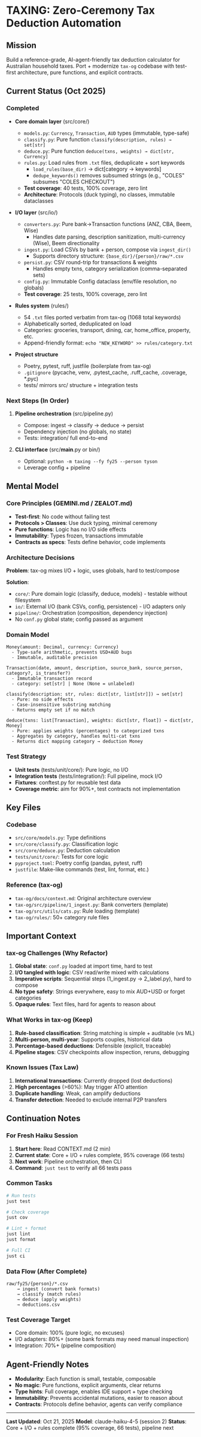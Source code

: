 # TAXING: Zero-Ceremony Tax Deduction Automation

## Mission
Build a reference-grade, AI-agent-friendly tax deduction calculator for Australian household taxes. Port + modernize `tax-og` codebase with test-first architecture, pure functions, and explicit contracts.

## Current Status (Oct 2025)

### Completed
- **Core domain layer** (src/core/)
  - `models.py`: `Currency`, `Transaction`, `AUD` types (immutable, type-safe)
  - `classify.py`: Pure function `classify(description, rules) → set[str]`
  - `deduce.py`: Pure function `deduce(txns, weights) → dict[str, Currency]`
  - `rules.py`: Load rules from `.txt` files, deduplicate + sort keywords
    - `load_rules(base_dir)` → dict[category → keywords]
    - `dedupe_keywords()` removes subsumed strings (e.g., "COLES" subsumes "COLES CHECKOUT")
  - **Test coverage**: 40 tests, 100% coverage, zero lint
  - **Architecture**: Protocols (duck typing), no classes, immutable dataclasses

- **I/O layer** (src/io/)
  - `converters.py`: Pure bank→Transaction functions (ANZ, CBA, Beem, Wise)
    - Handles date parsing, description sanitization, multi-currency (Wise), Beem directionality
  - `ingest.py`: Load CSVs by bank + person, compose via `ingest_dir()`
    - Supports directory structure: `{base_dir}/{person}/raw/*.csv`
  - `persist.py`: CSV round-trip for transactions & weights
    - Handles empty txns, category serialization (comma-separated sets)
  - `config.py`: Immutable Config dataclass (env/file resolution, no globals)
  - **Test coverage**: 25 tests, 100% coverage, zero lint

- **Rules system** (rules/)
  - 54 `.txt` files ported verbatim from tax-og (1068 total keywords)
  - Alphabetically sorted, deduplicated on load
  - Categories: groceries, transport, dining, car, home_office, property, etc.
  - Append-friendly format: `echo "NEW_KEYWORD" >> rules/category.txt`

- **Project structure**
  - Poetry, pytest, ruff, justfile (boilerplate from tax-og)
  - `.gitignore` (pycache, venv, .pytest_cache, .ruff_cache, .coverage, *.pyc)
  - tests/ mirrors src/ structure + integration tests

### Next Steps (In Order)
1. **Pipeline orchestration** (src/pipeline.py)
   - Compose: ingest → classify → deduce → persist
   - Dependency injection (no globals, no state)
   - Tests: integration/ full end-to-end

3. **CLI interface** (src/__main__.py or bin/)
   - Optional: `python -m taxing --fy fy25 --person tyson`
   - Leverage config + pipeline

## Mental Model

### Core Principles (GEMINI.md / ZEALOT.md)
- **Test-first**: No code without failing test
- **Protocols > Classes**: Use duck typing, minimal ceremony
- **Pure functions**: Logic has no I/O side effects
- **Immutability**: Types frozen, transactions immutable
- **Contracts as specs**: Tests define behavior, code implements

### Architecture Decisions
**Problem**: tax-og mixes I/O + logic, uses globals, hard to test/compose

**Solution**:
- `core/`: Pure domain logic (classify, deduce, models) - testable without filesystem
- `io/`: External I/O (bank CSVs, config, persistence) - I/O adapters only
- `pipeline/`: Orchestration (composition, dependency injection)
- No `conf.py` global state; config passed as argument

### Domain Model
```
Money(amount: Decimal, currency: Currency)
  - Type-safe arithmetic, prevents USD+AUD bugs
  - Immutable, auditable precision

Transaction(date, amount, description, source_bank, source_person, category?, is_transfer?)
  - Immutable transaction record
  - category: set[str] | None (None = unlabeled)

classify(description: str, rules: dict[str, list[str]]) → set[str]
  - Pure: no side effects
  - Case-insensitive substring matching
  - Returns empty set if no match

deduce(txns: list[Transaction], weights: dict[str, float]) → dict[str, Money]
  - Pure: applies weights (percentages) to categorized txns
  - Aggregates by category, handles multi-cat txns
  - Returns dict mapping category → deduction Money
```

### Test Strategy
- **Unit tests** (tests/unit/core/): Pure logic, no I/O
- **Integration tests** (tests/integration/): Full pipeline, mock I/O
- **Fixtures**: conftest.py for reusable test data
- **Coverage metric**: aim for 90%+, test contracts not implementation

## Key Files

### Codebase
- `src/core/models.py`: Type definitions
- `src/core/classify.py`: Classification logic
- `src/core/deduce.py`: Deduction calculation
- `tests/unit/core/`: Tests for core logic
- `pyproject.toml`: Poetry config (pandas, pytest, ruff)
- `justfile`: Make-like commands (test, lint, format, etc.)

### Reference (tax-og)
- `tax-og/docs/context.md`: Original architecture overview
- `tax-og/src/pipeline/1_ingest.py`: Bank converters (template)
- `tax-og/src/utils/cats.py`: Rule loading (template)
- `tax-og/rules/`: 50+ category rule files

## Important Context

### tax-og Challenges (Why Refactor)
1. **Global state**: `conf.py` loaded at import time, hard to test
2. **I/O tangled with logic**: CSV read/write mixed with calculations
3. **Imperative scripts**: Sequential steps (1_ingest.py → 2_label.py), hard to compose
4. **No type safety**: Strings everywhere, easy to mix AUD+USD or forget categories
5. **Opaque rules**: Text files, hard for agents to reason about

### What Works in tax-og (Keep)
1. **Rule-based classification**: String matching is simple + auditable (vs ML)
2. **Multi-person, multi-year**: Supports couples, historical data
3. **Percentage-based deductions**: Defensible (explicit, traceable)
4. **Pipeline stages**: CSV checkpoints allow inspection, reruns, debugging

### Known Issues (Tax Law)
1. **International transactions**: Currently dropped (lost deductions)
2. **High percentages** (>60%): May trigger ATO attention
3. **Duplicate handling**: Weak, can amplify deductions
4. **Transfer detection**: Needed to exclude internal P2P transfers

## Continuation Notes

### For Fresh Haiku Session
1. **Start here**: Read CONTEXT.md (2 min)
2. **Current state**: Core + I/O + rules complete, 95% coverage (66 tests)
3. **Next work**: Pipeline orchestration, then CLI
4. **Command**: `just test` to verify all 66 tests pass

### Common Tasks
```bash
# Run tests
just test

# Check coverage
just cov

# Lint + format
just lint
just format

# Full CI
just ci
```

### Data Flow (After Complete)
```
raw/fy25/{person}/*.csv
    → ingest (convert bank formats)
    → classify (match rules)
    → deduce (apply weights)
    → deductions.csv
```

### Test Coverage Target
- Core domain: 100% (pure logic, no excuses)
- I/O adapters: 80%+ (some bank formats may need manual inspection)
- Integration: 70%+ (pipeline composition)

## Agent-Friendly Notes
- **Modularity**: Each function is small, testable, composable
- **No magic**: Pure functions, explicit arguments, clear returns
- **Type hints**: Full coverage, enables IDE support + type checking
- **Immutability**: Prevents accidental mutations, easier to reason about
- **Contracts**: Protocols define behavior, agents can verify compliance

---

**Last Updated**: Oct 21, 2025
**Model**: claude-haiku-4-5 (session 2)
**Status**: Core + I/O + rules complete (95% coverage, 66 tests), pipeline next
